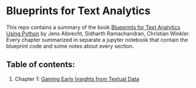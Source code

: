 # Blueprints for Text Analytics
This repo contains a summary of the book [Blueprints for Text Analytics Using Python](https://www.oreilly.com/library/view/blueprints-for-text/9781492074076/) by Jens Albrecht, Sidharth Ramachandran, Christian Winkler. Every chapter summarized in separate a jupyter notebook that contain the blueprint code and some notes about every section.

## Table of contents:
1. Chapter 1: [Gaining Early Insights from Textual Data](./Chapter_01.ipynb)